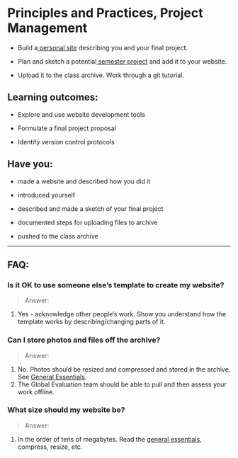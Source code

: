 # Principles and Practices, Project Management

* Build a[ personal site](http://www.fabacademy.org/archive/courses/index.html) describing you and your final project.

* Plan and sketch a potential[ semester project](http://fabacademy.org/archives/2015/students/) and add it to your website.

* Upload it to the class archive. Work through a git tutorial.

## Learning outcomes:

* Explore and use website development tools   

* Formulate a final project proposal

* Identify version control protocols

## Have you:

* made a website and described how you did it

* introduced yourself

* described and made a sketch of your final project

* documented steps for uploading files to archive

* pushed to the class archive

---

## FAQ:

### Is it OK to use someone else’s template to create my website?
> Answer:
1. Yes - acknowledge other people’s work. Show you understand how the template works by describing/changing parts of it.

### Can I store photos and files off the archive?
> Answer:
1. No. Photos should be resized and compressed and stored in the archive. See [General Essentials](general_essentials.md).
2. The Global Evaluation team should be able to pull and then assess your work offline.

### What size should my website be?
> Answer:
1. In the order of tens of megabytes. Read the [general essentials](general_essentials.md), compress, resize, etc.
